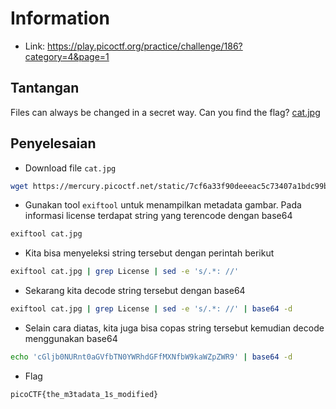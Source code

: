 # Information
- Link: https://play.picoctf.org/practice/challenge/186?category=4&page=1

## Tantangan
Files can always be changed in a secret way. Can you find the flag? [cat.jpg](https://mercury.picoctf.net/static/7cf6a33f90deeeac5c73407a1bdc99b6/cat.jpg)

## Penyelesaian
- Download file `cat.jpg`
```sh
wget https://mercury.picoctf.net/static/7cf6a33f90deeeac5c73407a1bdc99b6/cat.jpg
```

- Gunakan tool `exiftool` untuk menampilkan metadata gambar. Pada informasi license terdapat string yang terencode dengan base64
```sh
exiftool cat.jpg
```

- Kita bisa menyeleksi string tersebut dengan perintah berikut
```sh
exiftool cat.jpg | grep License | sed -e 's/.*: //'
```

- Sekarang kita decode string tersebut dengan base64
```sh
exiftool cat.jpg | grep License | sed -e 's/.*: //' | base64 -d
```

- Selain cara diatas, kita juga bisa copas string tersebut kemudian decode menggunakan base64
```sh
echo 'cGljb0NURnt0aGVfbTN0YWRhdGFfMXNfbW9kaWZpZWR9' | base64 -d
```

- Flag
```sh
picoCTF{the_m3tadata_1s_modified}
```